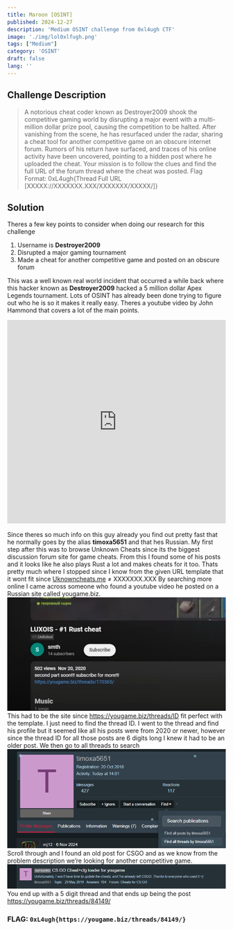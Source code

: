 ```yaml
---
title: Maroon [OSINT]
published: 2024-12-27
description: 'Medium OSINT challenge from 0xl4ugh CTF'
image: './img/lol0xlfugh.png'
tags: ["Medium"]
category: 'OSINT'
draft: false 
lang: ''
---
```


## Challenge Description

> A notorious cheat coder known as Destroyer2009 shook the competitive gaming world by disrupting a major event with a multi-million dollar prize pool, causing the competition to be halted. After vanishing from the scene, he has resurfaced under the radar, sharing a cheat tool for another competitive game on an obscure internet forum. Rumors of his return have surfaced, and traces of his online activity have been uncovered, pointing to a hidden post where he uploaded the cheat. Your mission is to follow the clues and find the full URL of the forum thread where the cheat was posted. Flag Format: 0xL4ugh{Thread Full URL [XXXXX://XXXXXXX.XXX/XXXXXXX/XXXXX/]}

## Solution

Theres a few key points to consider when doing our research for this challenge
1. Username is **Destroyer2009**
2. Disrupted a major gaming tournament
3. Made a cheat for another competitive game and posted on an obscure forum

This was a well known real world incident that occurred a while back where this hacker known as **Destroyer2009** hacked a 5 million dollar Apex Legends tournament. Lots of OSINT has already been done trying to figure out who he is so it makes it really easy. Theres a youtube video by John Hammond that covers a lot of the main points.
<iframe width="100%" height="468" src="https://www.youtube.com/embed/pXZ-aVP_n64" title="YouTube video player" frameborder="0" allow="accelerometer; autoplay; clipboard-write; encrypted-media; gyroscope; picture-in-picture; web-share" allowfullscreen></iframe>


Since theres so much info on this guy already you find out pretty fast that he normally goes by the alias **timoxa5651** and that hes Russian.
My first step after this was to browse Unknown Cheats since its the biggest discussion forum site for game cheats.
From this I found some of his posts and it looks like he also plays Rust a lot and makes cheats for it too.
Thats pretty much where I stopped since I know from the given URL template that it wont fit since [Uknowncheats.me](http://Uknowncheats.me) ≠ XXXXXXX.XXX
By searching more online I came across someone who found a youtube video he posted on a Russian site called yougame.biz.
![youtube](./img/youtube.png "youtube")
This had to be the site since https://yougame.biz/threads/ID fit perfect with the template. I just need to find the thread ID.
I went to the thread and find his profile but it seemed like all his posts were from 2020 or newer, however since the thread ID for all those posts are 6 digits long I knew it had to be an older post.
We then go to all threads to search
![yougameprofile](./img/yougameprofile.png "yougameprofile")
Scroll through and I found an old post for CSGO and as we know from the problem description we’re looking for another competitive game.
![csgo](./img/csgo.png "csgo")
You end up with a 5 digit thread and that ends up being the post https://yougame.biz/threads/84149/
### FLAG: ``0xL4ugh{https://yougame.biz/threads/84149/}``